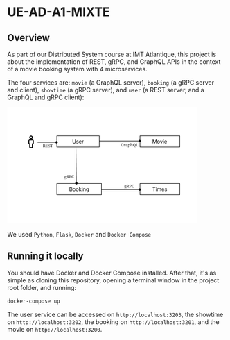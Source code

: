 # UE-AD-A1-MIXTE

## Overview

As part of our Distributed System course at IMT Atlantique, this project is about the implementation of REST, gRPC, and GraphQL APIs in the context of a movie booking system with 4 microservices.

The four services are: `movie` (a GraphQL server), `booking` (a gRPC server and client), `showtime` (a gRPC server), and `user` (a REST server, and a GraphQL and gRPC client):

![Architecture illustration](./architecture.png)

We used `Python`, `Flask`, `Docker` and `Docker Compose`



## Running it locally

You should have Docker and Docker Compose installed. After that, it's as simple as cloning this repository, opening a terminal window in the project root folder, and running:

```sh
docker-compose up
```

The user service can be accessed on `http://localhost:3203`, the showtime on `http://localhost:3202`, the booking on `http://localhost:3201`, and the movie on `http://localhost:3200`.

